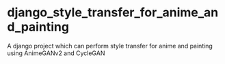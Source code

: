 # django_style_transfer_for_anime_and_painting
A django project which can perform style transfer for anime and painting using AnimeGANv2 and CycleGAN
